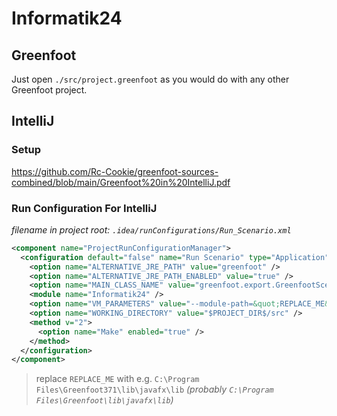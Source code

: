 # Informatik24

## Greenfoot
Just open `./src/project.greenfoot` as you would do with any other Greenfoot project.

## IntelliJ

### Setup
https://github.com/Rc-Cookie/greenfoot-sources-combined/blob/main/Greenfoot%20in%20IntelliJ.pdf


### Run Configuration For IntelliJ
*filename in project root: `.idea/runConfigurations/Run_Scenario.xml`*
```xml
<component name="ProjectRunConfigurationManager">
  <configuration default="false" name="Run Scenario" type="Application" factoryName="Application">
    <option name="ALTERNATIVE_JRE_PATH" value="greenfoot" />
    <option name="ALTERNATIVE_JRE_PATH_ENABLED" value="true" />
    <option name="MAIN_CLASS_NAME" value="greenfoot.export.GreenfootScenarioApplication" />
    <module name="Informatik24" />
    <option name="VM_PARAMETERS" value="--module-path=&quot;REPLACE_ME&quot; --add-modules=javafx.controls,javafx.fxml" />
    <option name="WORKING_DIRECTORY" value="$PROJECT_DIR$/src" />
    <method v="2">
      <option name="Make" enabled="true" />
    </method>
  </configuration>
</component>
```
> replace `REPLACE_ME` with e.g. `C:\Program Files\Greenfoot371\lib\javafx\lib` *(probably `C:\Program Files\Greenfoot\lib\javafx\lib`)*

